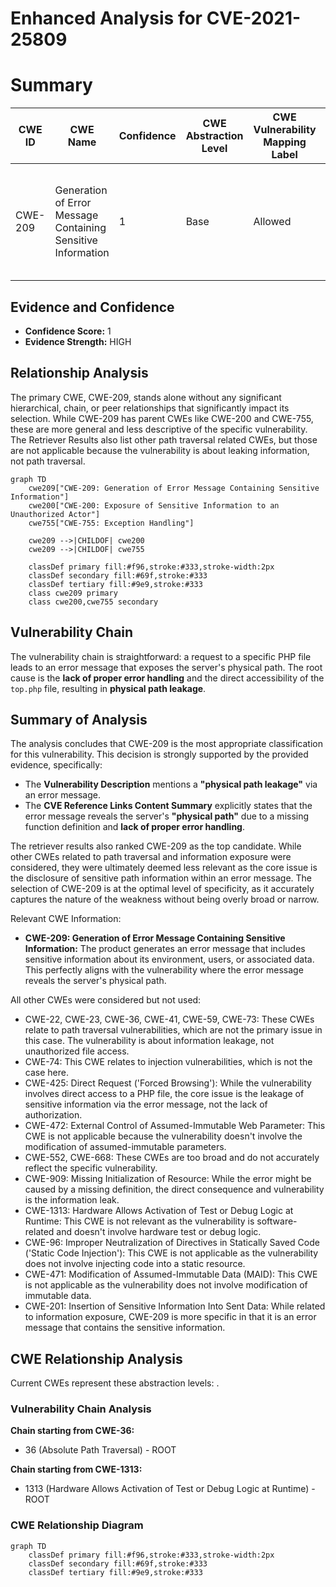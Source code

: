 # Enhanced Analysis for CVE-2021-25809

# Summary
| CWE ID | CWE Name | Confidence | CWE Abstraction Level | CWE Vulnerability Mapping Label | CWE-Vulnerability Mapping Notes |
|---|---|---|---|---|---|
| CWE-209 | Generation of Error Message Containing Sensitive Information | 1 | Base | Allowed | Primary CWE. The application reveals the server's physical path in an error message. |

## Evidence and Confidence

*   **Confidence Score:** 1
*   **Evidence Strength:** HIGH

## Relationship Analysis
The primary CWE, CWE-209, stands alone without any significant hierarchical, chain, or peer relationships that significantly impact its selection. While CWE-209 has parent CWEs like CWE-200 and CWE-755, these are more general and less descriptive of the specific vulnerability. The Retriever Results also list other path traversal related CWEs, but those are not applicable because the vulnerability is about leaking information, not path traversal.

```mermaid
graph TD
    cwe209["CWE-209: Generation of Error Message Containing Sensitive Information"]
    cwe200["CWE-200: Exposure of Sensitive Information to an Unauthorized Actor"]
    cwe755["CWE-755: Exception Handling"]

    cwe209 -->|CHILDOF| cwe200
    cwe209 -->|CHILDOF| cwe755

    classDef primary fill:#f96,stroke:#333,stroke-width:2px
    classDef secondary fill:#69f,stroke:#333
    classDef tertiary fill:#9e9,stroke:#333
    class cwe209 primary
    class cwe200,cwe755 secondary
```

## Vulnerability Chain
The vulnerability chain is straightforward: a request to a specific PHP file leads to an error message that exposes the server's physical path. The root cause is the **lack of proper error handling** and the direct accessibility of the `top.php` file, resulting in **physical path leakage**.

## Summary of Analysis
The analysis concludes that CWE-209 is the most appropriate classification for this vulnerability. This decision is strongly supported by the provided evidence, specifically:

*   The **Vulnerability Description** mentions a **"physical path leakage"** via an error message.
*   The **CVE Reference Links Content Summary** explicitly states that the error message reveals the server's **"physical path"** due to a missing function definition and **lack of proper error handling**.

The retriever results also ranked CWE-209 as the top candidate. While other CWEs related to path traversal and information exposure were considered, they were ultimately deemed less relevant as the core issue is the disclosure of sensitive path information within an error message. The selection of CWE-209 is at the optimal level of specificity, as it accurately captures the nature of the weakness without being overly broad or narrow.

Relevant CWE Information:

*   **CWE-209: Generation of Error Message Containing Sensitive Information:** The product generates an error message that includes sensitive information about its environment, users, or associated data. This perfectly aligns with the vulnerability where the error message reveals the server's physical path.

All other CWEs were considered but not used:

*   CWE-22, CWE-23, CWE-36, CWE-41, CWE-59, CWE-73: These CWEs relate to path traversal vulnerabilities, which are not the primary issue in this case. The vulnerability is about information leakage, not unauthorized file access.
*   CWE-74: This CWE relates to injection vulnerabilities, which is not the case here.
*   CWE-425: Direct Request ('Forced Browsing'): While the vulnerability involves direct access to a PHP file, the core issue is the leakage of sensitive information via the error message, not the lack of authorization.
*   CWE-472: External Control of Assumed-Immutable Web Parameter: This CWE is not applicable because the vulnerability doesn't involve the modification of assumed-immutable parameters.
*   CWE-552, CWE-668: These CWEs are too broad and do not accurately reflect the specific vulnerability.
*   CWE-909: Missing Initialization of Resource: While the error might be caused by a missing definition, the direct consequence and vulnerability is the information leak.
*   CWE-1313: Hardware Allows Activation of Test or Debug Logic at Runtime: This CWE is not relevant as the vulnerability is software-related and doesn't involve hardware test or debug logic.
*   CWE-96: Improper Neutralization of Directives in Statically Saved Code ('Static Code Injection'): This CWE is not applicable as the vulnerability does not involve injecting code into a static resource.
*   CWE-471: Modification of Assumed-Immutable Data (MAID): This CWE is not applicable as the vulnerability does not involve modification of immutable data.
*   CWE-201: Insertion of Sensitive Information Into Sent Data: While related to information exposure, CWE-209 is more specific in that it is an error message that contains the sensitive information.


## CWE Relationship Analysis

Current CWEs represent these abstraction levels: .


### Vulnerability Chain Analysis

**Chain starting from CWE-36:**
- 36 (Absolute Path Traversal) - ROOT


**Chain starting from CWE-1313:**
- 1313 (Hardware Allows Activation of Test or Debug Logic at Runtime) - ROOT



### CWE Relationship Diagram

```mermaid
graph TD
    classDef primary fill:#f96,stroke:#333,stroke-width:2px
    classDef secondary fill:#69f,stroke:#333
    classDef tertiary fill:#9e9,stroke:#333
```